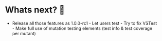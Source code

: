 # Whats next? 🔮

- Release all those features as 1.0.0-rc1
    -<!-- .element class="fragment" --> Let users test
-<!-- .element class="fragment" --> Try to fix VSTest
-<!-- .element class="fragment" --> Make full use of mutation testing elements (test info & test coverage per mutant)
